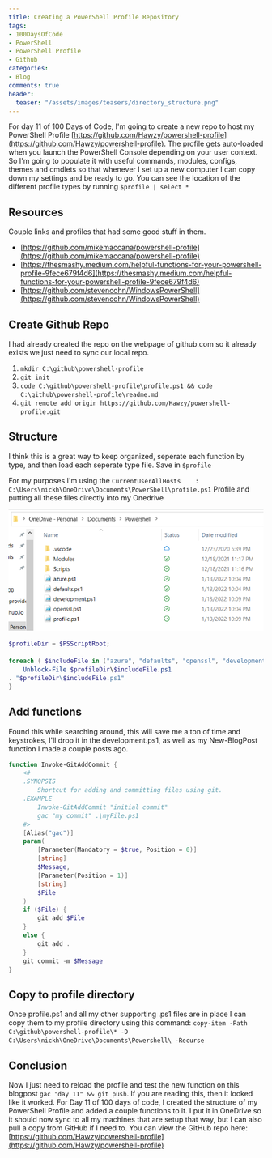 ```yaml
---
title: Creating a PowerShell Profile Repository
tags:
- 100DaysOfCode
- PowerShell
- PowerShell Profile
- Github
categories:
- Blog
comments: true
header:
  teaser: "/assets/images/teasers/directory_structure.png"
---
```

For day 11 of 100 Days of Code, I'm going to create a new repo to host my PowerShell Profile [https://github.com/Hawzy/powershell-profile](https://github.com/Hawzy/powershell-profile).  The profile gets auto-loaded when you launch the PowerShell Console depending on your user context.  So I'm going to populate it with useful commands, modules, configs, themes and cmdlets so that whenever I set up a new computer I can copy down my settings and be ready to go.  You can see the location of the different profile types by running `$profile | select *`

## Resources

Couple links and profiles that had some good stuff in them.

* [https://github.com/mikemaccana/powershell-profile](https://github.com/mikemaccana/powershell-profile)
* [https://thesmashy.medium.com/helpful-functions-for-your-powershell-profile-9fece679f4d6](https://thesmashy.medium.com/helpful-functions-for-your-powershell-profile-9fece679f4d6)
* [https://github.com/stevencohn/WindowsPowerShell](https://github.com/stevencohn/WindowsPowerShell)

## Create Github Repo
I had already created the repo on the webpage of github.com so it already exists we just need to sync our local repo.

1. `mkdir C:\github\powershell-profile`
2. `git init`
3. `code C:\github\powershell-profile\profile.ps1 && code C:\github\powershell-profile\readme.md`
4. `git remote add origin https://github.com/Hawzy/powershell-profile.git`

## Structure

I think this is a great way to keep organized, seperate each function by type, and then load each seperate type file.  Save in `$profile`

For my purposes I'm using the `CurrentUserAllHosts    : C:\Users\nickh\OneDrive\Documents\PowerShell\profile.ps1` Profile and putting all these files directly into my Onedrive

![Directory Structure](/assets/posts/directory_structure.png)

```powershell
$profileDir = $PSScriptRoot;

foreach ( $includeFile in ("azure", "defaults", "openssl", "development") ) {
    Unblock-File $profileDir\$includeFile.ps1
. "$profileDir\$includeFile.ps1"
}
```

## Add functions

Found this while searching around, this will save me a ton of time and keystrokes, I'll drop it in the development.ps1, as well as my New-BlogPost function I made a couple posts ago.

```powershell
function Invoke-GitAddCommit {
    <#
    .SYNOPSIS
        Shortcut for adding and committing files using git.
    .EXAMPLE
        Invoke-GitAddCommit "initial commit"
        gac "my commit" .\myFile.ps1
    #>
    [Alias("gac")]
    param(
        [Parameter(Mandatory = $true, Position = 0)]
        [string]
        $Message,
        [Parameter(Position = 1)]
        [string]
        $File
    )
    if ($File) {
        git add $File
    }
    else {
        git add .
    }
    git commit -m $Message
}
```

## Copy to profile directory

Once profile.ps1 and all my other supporting .ps1 files are in place I can copy them to my profile directory using this command: `copy-item -Path C:\github\powershell-profile\* -D C:\Users\nickh\OneDrive\Documents\Powershell\ -Recurse`

## Conclusion

Now I just need to reload the profile and test the new function on this blogpost `gac "day 11" && git push`.  If you are reading this, then it looked like it worked.  For Day 11 of 100 days of code, I created the structure of my PowerShell Profile and added a couple functions to it.  I put it in OneDrive so it should now sync to all my machines that are setup that way, but I can also pull a copy from GitHub if I need to.  You can view the GitHub repo here: [https://github.com/Hawzy/powershell-profile](https://github.com/Hawzy/powershell-profile)
